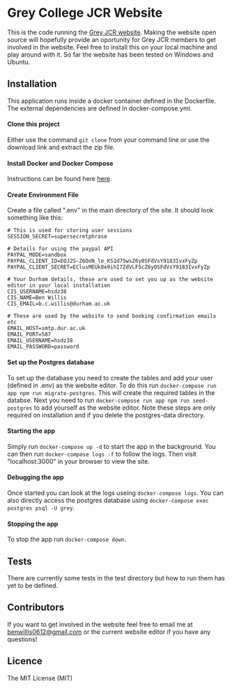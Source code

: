 # Grey College JCR Website

This is the code running the [Grey JCR website](https://greyjcr.com). Making the website open source will hopefully provide an oportunity for Grey JCR members to get involved in the website. Feel free to install this on your local machine and play around with it. So far the website has been tested on Windows and Ubuntu.

## Installation

This application runs inside a docker container defined in the Dockerfile. The external dependencies are defined in docker-compose.yml.

#### Clone this project
Either use the command `git clone` from your command line or use the download link and extract the zip file.

#### Install Docker and Docker Compose
Instructions can be found here [here](https://docs.docker.com/compose/install/#install-compose).

#### Create Environment File
Create a file called ".env" in the main directory of the site. It should look something like this:
```
# This is used for storing user sessions
SESSION_SECRET=supersecretphrase

# Details for using the paypal API
PAYPAL_MODE=sandbox
PAYPAL_CLIENT_ID=EOJ2S-Z6OoN_le_KS1d75wsZ6y0SFdVsY9183IvxFyZp
PAYPAL_CLIENT_SECRET=EClusMEUk8e9ihI7ZdVLF5cZ6y0SFdVsY9183IvxFyZp

# Your Durham details, these are used to set you up as the website editor in your local installation
CIS_USERNAME=hsdz38
CIS_NAME=Ben Willis
CIS_EMAIL=b.c.willis@durham.ac.uk

# These are used by the website to send booking confirmation emails etc
EMAIL_HOST=smtp.dur.ac.uk
EMAIL_PORT=587
EMAIL_USERNAME=hsdz38
EMAIL_PASSWORD=password
```

#### Set up the Postgres database
To set up the database you need to create the tables and add your user (defined in .env) as the website editor. To do this run `docker-compose run app npm run migrate-postgres`. This will create the required tables in the databse. Next you need to run `docker-compose run app npm run seed-postgres` to add yourself as the website editor. Note these steps are only required on installation and if you delete the postgres-data directory.

#### Starting the app
Simply run `docker-compose up -d` to start the app in the background. You can then run `docker-compose logs -f` to follow the logs. Then visit "localhost:3000" in your browser to view the site.

#### Debugging the app
Once started you can look at the logs useing `docker-compose logs`. You can also directly access the postgres database using `docker-compose exec postgres psql -U grey`.

#### Stopping the app
To stop the app run `docker-compose down`.

## Tests
There are currently some tests in the test directory but how to run them has yet to be defined.

## Contributors
If you want to get involved in the website feel free to email me at [benwillis0612@gmail.com](mailto:benwillis0612@gmail.com) or the current website editor if you have any questions!

## Licence
The MIT License (MIT)
